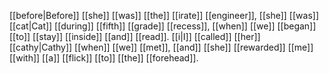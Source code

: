 [[before|Before]] [[she]] [[was]] [[the]] [[irate]] [[engineer]], [[she]] [[was]] [[cat|Cat]] [[during]] [[fifth]] [[grade]] [[recess]], [[when]] [[we]] [[began]] [[to]] [[stay]] [[inside]] [[and]] [[read]]. [[i|I]] [[called]] [[her]] [[cathy|Cathy]] [[when]] [[we]] [[met]], [[and]] [[she]] [[rewarded]] [[me]] [[with]] [[a]] [[flick]] [[to]] [[the]] [[forehead]].